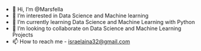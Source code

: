 - 👋 Hi, I’m @Marsfella
- 👀 I’m interested in Data Science and Machine learning 
- 🌱 I’m currently learning Data Science and Machine Learning with Python
- 💞️ I’m looking to collaborate on Data Science and Machine Learning Projects
- 📫 How to reach me - israelaina32@gmail.com

<!---
Marsfella/Marsfella is a ✨ special ✨ repository because its `README.md` (this file) appears on your GitHub profile.
You can click the Preview link to take a look at your changes.
--->
